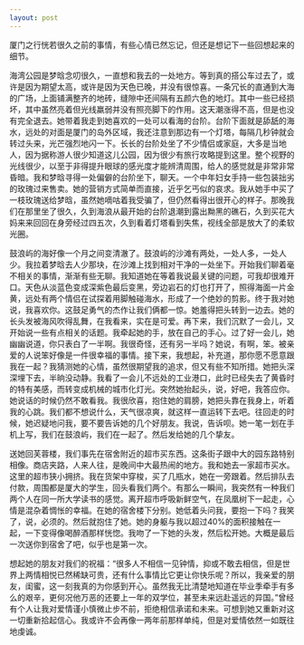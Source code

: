 ```yaml
---
layout: post
---
```

厦门之行恍若很久之前的事情，有些心情已然忘记，但还是想记下一些回想起来的细节。

海湾公园是梦晗念叨很久，一直想和我去的一处地方。等到真的搭公车过去了，或许是因为期望太高，或许是因为天色已晚，并没有很惊喜。一条冗长的直通到大海的广场，上面铺满整齐的地砖，缝隙中还间隔有五颜六色的地灯。其中一些已经损坏，其中虽然亮着但光线羸弱并没有照亮脚下的作用。这天潮涨得不高，但是也没有完全退去。她带着我走到她喜欢的一处可以看海的台阶。台阶下面就是舔舐的海水，远处的对面是厦门的岛外区域，我还注意到那边有一个灯塔，每隔几秒钟就会转过头来，光芒强烈地闪一下。长长的台阶处坐了不少情侣或家庭，大多是当地人，因为据称游人很少知道这儿公园，因为很少有旅行攻略提到这里。整个视野的光线很少，以至于非得提升眼球的感光度才能辨清周围，给人的感觉就是非常非常昏暗。我和梦晗寻得一处偏僻的台阶坐下，聊天。一个中年妇女手持一些包装拙劣的玫瑰过来售卖。她的营销方式简单而直接，近乎乞丐似的哀求。我从她手中买了一枝玫瑰送给梦晗，虽然她嘀咕着我受骗了，但仍然看得出很开心的样子。那晚我们在那里坐了很久，久到海浪从最开始的台阶退潮到露出黝黑的礁石，久到买花大妈来来回回在身旁经过四五次，久到看着灯塔看到失焦，视线全部是放大了的柔软光圈。

鼓浪屿的海好像一个月之间变清澈了。鼓浪屿的沙滩有两处，一处人多，一处人少。我拉着梦晗去人少那块，在沙滩上找到相对干净的一处坐下。开始我们聊着毫不相关的事情，渐渐有些无聊。我知道她在等着我说最关键的问题，可我却很难开口。天色从淡蓝色变成深紫色最后变黑，旁边岩石的灯也打开了，照得海面一片金黄，远处有两个情侣在试探着用脚触碰海水，形成了一个绝妙的剪影。终于我对她说，我喜欢你。这鼓足勇气的杰作让我们俩都一惊。她羞得把头转到一边去。她的长头发被海风吹得乱舞，在我看来，实在是可爱。再下来，我们沉默了一会儿，又开始说一些有点相关的话题。我牵起她的手，放在自己的手心。过了好一会儿，她幽幽说道，你只表白了一半啊。我很奇怪，还有另一半吗？她说，有啊，笨。被亲爱的人说笨好像是一件很幸福的事情。接下来，我想起，补充道，那你愿不愿意跟我在一起？我猜测她的心情，虽然很期望我的追求，但又有些不知所措。她把头深深埋下去，半晌没动静。我看了一会儿不远处的工业港口，此时已经失去了黄昏时的特有美感，而转变成机械的城市化灯光。突然她抬起头，说，好吧，我答应你。她说话的时候仍然不敢看我。我很欣喜，抱住她的肩膀，她把头靠在我身上，听着我的心跳。我们都不想说什么，天气很凉爽，就这样一直运转下去吧。往回走的时候，她迟疑地问我，要不要告诉她的几个好朋友。我说，告诉呗。她一笔一划在手机上写，我们在鼓浪屿，我们在一起了。然后发给她的几个挚友。

送她回芙蓉楼，我们事先在宿舍附近的超市买东西。这条街子跟中大的园东路特别相像。商店夹路，人来人往，是晚间中大最热闹的地方。我和她去一家超市买水。这里的超市狭小拥挤。我在货架中穿梭，买了几瓶水，她在一旁跟着。然后排队去付款，周围都是厦大的学生，回头看我们两个。有那么一瞬间，我突然有一种我们两个人在同一所大学读书的感觉。离开超市呼吸新鲜空气，在凤凰树下一起走，心情是混杂着惆怅的幸福。在她的宿舍楼下分别。她低着头问我，要抱一下吗？我笑了，说，必须的。然后就抱住了她。她的身躯与我以超过40%的面积接触在一起，一下变得像喝醉酒那样恍惚。我吻了一下她的头发，然后松开她。大概是最后一次送你到宿舍了吧，似乎也是第一次。

想起她的朋友对我们的祝福：“很多人不相信一见钟情，抑或不敢去相信，但是世界上两情相悦已然稀缺可贵，还有什么事情比它更让你快乐呢？所以，我亲爱的朋友，闺蜜，这一刻我真的为你感到开心。虽然我无比清楚地知道在毕业季牵手有多么的艰辛，更何况他万恶的还要上一年的双学位，甚至未来远赴遥远的异国。”曾经有个人让我对爱情谨小慎微止步不前，拒绝相信承诺和未来。可想到她又重新对这一切重新拾起信心。我或许不会再像一两年前那样单纯，但是对爱情依然一如既往地虔诚。